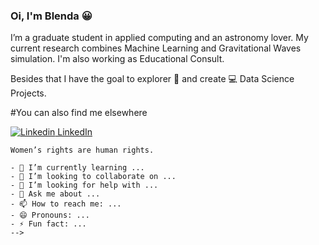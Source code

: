 ### Oi, I'm Blenda 😀

I’m a graduate student in applied computing and an astronomy lover. My current research combines Machine Learning and Gravitational Waves simulation. I'm also working as Educational Consult.  

Besides that I have the goal to explorer 🔭 and create 💻 Data Science Projects. 

#You can also find me elsewhere

[![Linkedin](https://i.stack.imgur.com/gVE0j.png) LinkedIn](https://www.linkedin.com/in/blendaguedes/)


```
Women’s rights are human rights. 
```


```- 🔭 I’m currently working on ...
- 🌱 I’m currently learning ...
- 👯 I’m looking to collaborate on ...
- 🤔 I’m looking for help with ...
- 💬 Ask me about ...
- 📫 How to reach me: ...
- 😄 Pronouns: ...
- ⚡ Fun fact: ...
-->
